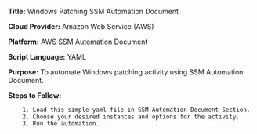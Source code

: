 **Title:** Windows Patching SSM Automation Document

**Cloud Provider:** Amazon Web Service (AWS)

**Platform:** AWS SSM Automation Document

**Script Language:** YAML

**Purpose:** To automate Windows patching activity using SSM Automation Document.

**Steps to Follow:**

        1. Load this simple yaml file in SSM Automation Document Section.
        2. Choose your desired instances and options for the activity.
        3. Run the automation.   
      
